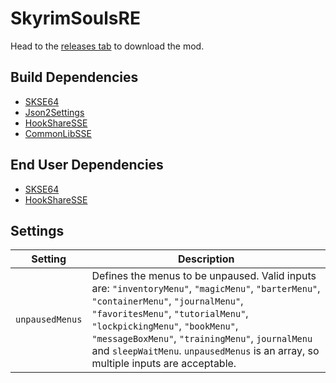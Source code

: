 # SkyrimSoulsRE
Head to the [releases tab](https://github.com/Vermunds/SkyrimSoulsRE/releases) to download the mod.

## Build Dependencies
* [SKSE64](https://skse.silverlock.org/)
* [Json2Settings](https://github.com/SniffleMan/Json2Settings)
* [HookShareSSE](https://github.com/SniffleMan/HookShareSSE)
* [CommonLibSSE](https://github.com/SniffleMan/CommonLibSSE)

## End User Dependencies
* [SKSE64](https://skse.silverlock.org/)
* [HookShareSSE](https://github.com/SniffleMan/HookShareSSE)

## Settings
Setting | Description
--- | ---
`unpausedMenus` | Defines the menus to be unpaused. Valid inputs are: `"inventoryMenu"`, `"magicMenu"`, `"barterMenu"`, `"containerMenu"`, `"journalMenu"`, `"favoritesMenu"`, `"tutorialMenu"`, `"lockpickingMenu"`, `"bookMenu"`,	`"messageBoxMenu"`, `"trainingMenu"`, `journalMenu` and `sleepWaitMenu`. `unpausedMenus` is an array, so multiple inputs are acceptable.
